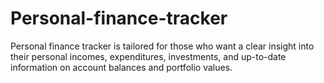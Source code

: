 # Personal-finance-tracker
Personal finance tracker is tailored for those who want a clear insight into their personal incomes, expenditures, investments, and up-to-date information on account balances and portfolio values.
